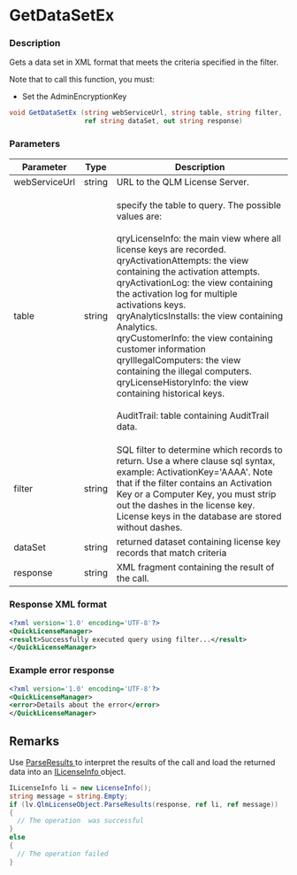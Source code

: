 # GetDataSetEx

### Description

Gets a data set in XML format that meets the criteria specified in the filter.

Note that to call this function, you must:

* Set the AdminEncryptionKey

```csharp
void GetDataSetEx (string webServiceUrl, string table, string filter, 
                   ref string dataSet, out string response)
```

### Parameters

| Parameter     | Type   | Description                                                                                                                                                                                                                                                                                                                                                                                                                                                                                                                                                                                                         |
| ------------- | ------ | ------------------------------------------------------------------------------------------------------------------------------------------------------------------------------------------------------------------------------------------------------------------------------------------------------------------------------------------------------------------------------------------------------------------------------------------------------------------------------------------------------------------------------------------------------------------------------------------------------------------- |
| webServiceUrl | string | URL to the QLM License Server.                                                                                                                                                                                                                                                                                                                                                                                                                                                                                                                                                                                      |
| table         | string | <p>specify the table to query. The possible values are:<br><br>qryLicenseInfo: the main view where all license keys are recorded.<br>qryActivationAttempts: the view containing the activation attempts.<br>qryActivationLog: the view containing the activation log for multiple activations keys.<br>qryAnalyticsInstalls: the view containing Analytics.<br>qryCustomerInfo: the view containing customer information<br>qryIllegalComputers: the view containing the illegal computers.<br>qryLicenseHistoryInfo: the view containing historical keys.<br><br>AuditTrail: table containing AuditTrail data.</p> |
| filter        | string | SQL filter to determine which records to return. Use a where clause sql syntax, example: ActivationKey='AAAA'. Note that if the filter contains an Activation Key or a Computer Key, you must strip out the dashes in the license key. License keys in the database are stored without dashes.                                                                                                                                                                                                                                                                                                                      |
| dataSet       | string | returned dataset containing license key records that match criteria                                                                                                                                                                                                                                                                                                                                                                                                                                                                                                                                                 |
| response      | string | XML fragment containing the result of the call.                                                                                                                                                                                                                                                                                                                                                                                                                                                                                                                                                                     |

### Response XML format

```xml
<?xml version='1.0' encoding='UTF-8'?>
<QuickLicenseManager>
<result>Successfully executed query using filter...</result>
</QuickLicenseManager>
```

### Example error response

```xml
<?xml version='1.0' encoding='UTF-8'?>
<QuickLicenseManager>
<error>Details about the error</error>
</QuickLicenseManager>
```

## Remarks

Use [ParseResults ](../../iqlmcustomerinfo/methods/parseresults.md)to interpret the results of the call and load the returned data into an [ILicenseInfo ](../../ilicenseinfo/)object.

```csharp
ILicenseInfo li = new LicenseInfo();
string message = string.Empty;
if (lv.QlmLicenseObject.ParseResults(response, ref li, ref message))
{
  // The operation  was successful	
}
else
{
  // The operation failed
}
```
